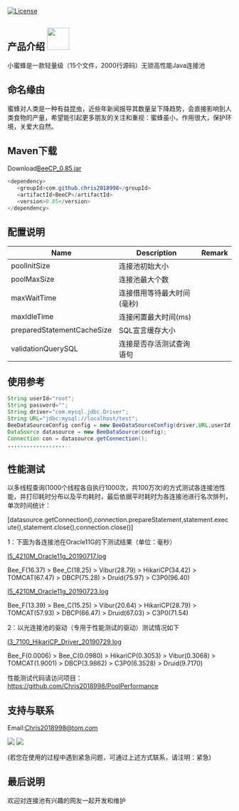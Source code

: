 [![License](https://img.shields.io/badge/license-Apache%202-4EB1BA.svg)](https://www.apache.org/licenses/LICENSE-2.0.html)

产品介绍 <img height="50px" width="50px" src="https://github.com/Chris2018998/BeeCP/blob/master/doc/individual/bee.png"></img>
---
小蜜蜂是一款轻量级（15个文件，2000行源码）无锁高性能Java连接池

命名缘由
---
蜜蜂对人类是一种有益昆虫，近些年新闻报导其数量呈下降趋势，会直接影响到人类食物的产量，希望能引起更多朋友的关注和重视：蜜蜂虽小，作用很大，保护环境，关爱大自然。

Maven下载
---
Download<a href="http://central.maven.org/maven2/com/github/chris2018998/BeeCP/0.85/BeeCP-0.85.jar">BeeCP_0.85.jar</a>

```java
<dependency>
   <groupId>com.github.chris2018998</groupId>
   <artifactId>BeeCP</artifactId>
   <version>0.85</version>
</dependency>

```

配置说明
---
|  Name  |   Description |   Remark |
| ------------ | ------------ | ------------ |
| poolInitSize  |连接池初始大小  |   |
| poolMaxSize   |连接池最大个数 |    |
| maxWaitTime   |连接借用等待最大时间(毫秒)  |   |
| maxIdleTime   |连接闲置最大时间(ms)  |    |  |
| preparedStatementCacheSize |SQL宣言缓存大小 |   
| validationQuerySQL |连接是否存活测试查询语句   |    |   |


使用参考
---
```java
String userId="root";
String password="";
String driver="com.mysql.jdbc.Driver";
String URL="jdbc:mysql://localhost/test";
BeeDataSourceConfig config = new BeeDataSourceConfig(driver,URL,userId,password);
DataSource datasource = new BeeDataSource(config);
Connection con = datasource.getConnection();
....................

```

性能测试
---
以多线程查询(1000个线程各自执行1000次，共100万次)的方式测试各连接池性能，并打印耗时分布以及平均耗时，最后依据平时耗时为各连接池进行名次排列，单次时间统计：

[datasource.getConnection(),connection.prepareStatement,statement.execute(),statement.close(),connection.close()]</i>

1：下面为各连接池在Oracle11G的下测试结果（单位：毫秒）

<a href="https://github.com/Chris2018998/BeeCP/blob/master/doc/performance/I5_4210M_Oracle11g_20190717.log">I5_4210M_Oracle11g_20190717.log</a>

Bee_F(16.37) > Bee_C(18.25) > Vibur(28.79) > HikariCP(34.42) > TOMCAT(67.47) > DBCP(75.28) > Druid(75.97) > C3P0(96.40)

<a href="https://github.com/Chris2018998/BeeCP/blob/master/doc/performance/I5_4210M_Oracle11g_20190723.log">I5_4210M_Oracle11g_20190723.log</a>

Bee_F(13.39) > Bee_C(15.25) > Vibur(20.64) > HikariCP(28.79) > TOMCAT(57.93) > DBCP(66.47) > Druid(67.03) > C3P0(71.54)

2：以光连接池的驱动（专用于性能测试的驱动）测试情况如下

<a href="https://github.com/Chris2018998/BeeCP/blob/master/doc/performance/I3_7100_HikariCP_Driver_20190729.log">I3_7100_HikariCP_Driver_20190729.log</a>

Bee_F(0.0006) > Bee_C(0.0980) > HikariCP(0.3053) > Vibur(0.3068) > TOMCAT(1.9001) > DBCP(3.9862) > C3P0(6.3528) > Druid(9.7170)



性能测试代码请访问项目：https://github.com/Chris2018998/PoolPerformance


支持与联系 
---

Email:Chris2018998@tom.com

<img src="https://github.com/Chris2018998/BeeCP/blob/master/doc/individual/w.png"> </img>
<img src="https://github.com/Chris2018998/BeeCP/blob/master/doc/individual/z.png"> </img>

(若您在使用的过程中遇到紧急问题，可通过上述方式联系，请注明：紧急)

最后说明
---
欢迎对连接池有兴趣的网友一起开发和维护
